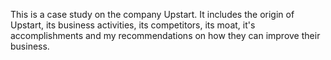 This is a case study on the company Upstart. It includes the origin of Upstart, its business activities, its competitors, its moat, it's accomplishments and my recommendations on how they can improve their business.
